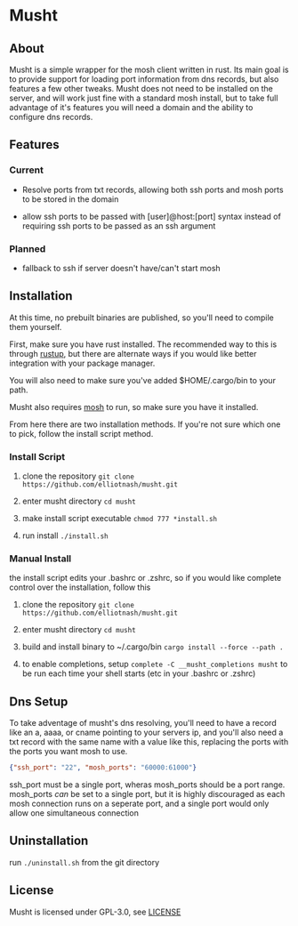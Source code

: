 # Musht

## About

Musht is a simple wrapper for the mosh client written in rust.
Its main goal is to provide support for loading port information from dns records, but also features a few other tweaks. Musht does not need to be installed on the server, and will work just fine with a standard mosh install, but to take full advantage of it's features you will need a domain and the ability to configure dns records.

## Features

### Current

- Resolve ports from txt records, allowing both ssh ports and mosh ports to be stored in the domain

- allow ssh ports to be passed with [user]@host:[port] syntax instead of requiring ssh ports to be passed as an ssh argument

### Planned

- fallback to ssh if server doesn't have/can't start mosh

## Installation

At this time, no prebuilt binaries are published, so you'll need to compile them yourself.

First, make sure you have rust installed. The recommended way to this is through [rustup](https://rustup.rs/), but there are alternate ways if you would like better integration with your package manager.

You will also need to make sure you've added $HOME/.cargo/bin to your path.

Musht also requires [mosh](https://mosh.org/) to run, so make sure you have it installed.

From here there are two installation methods. If you're not sure which one to pick, follow the install script method.

### Install Script

1. clone the repository `git clone https://github.com/elliotnash/musht.git`

2. enter musht directory `cd musht`

3. make install script executable `chmod 777 *install.sh`

4. run install `./install.sh`

### Manual Install

the install script edits your .bashrc or .zshrc, so if you would like complete control over the installation, follow this

1. clone the repository `git clone https://github.com/elliotnash/musht.git`

2. enter musht directory `cd musht`

3. build and install binary to ~/.cargo/bin `cargo install --force --path .`

4. to enable completions, setup `complete -C __musht_completions musht` to be run each time your shell starts (etc in your .bashrc or .zshrc)

## Dns Setup

To take adventage of musht's dns resolving, you'll need to have a record like an a, aaaa, or cname pointing to your servers ip, and you'll also need a txt record with the same name with a value like this, replacing the ports with the ports you want mosh to use.
```json
{"ssh_port": "22", "mosh_ports": "60000:61000"}
```
ssh_port must be a single port, wheras mosh_ports should be a port range. mosh_ports *can* be set to a single port, but it is highly discouraged as each mosh connection runs on a seperate port, and a single port would only allow one simultaneous connection

## Uninstallation

run `./uninstall.sh` from the git directory

## License

Musht is licensed under GPL-3.0, see [LICENSE](LICENSE)
